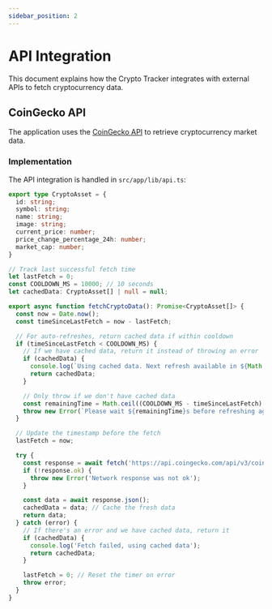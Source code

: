 ```yaml
---
sidebar_position: 2
---
```


# API Integration

This document explains how the Crypto Tracker integrates with external APIs to fetch cryptocurrency data.

## CoinGecko API

The application uses the [CoinGecko API](https://www.coingecko.com/en/api) to retrieve cryptocurrency market data.

### Implementation

The API integration is handled in `src/app/lib/api.ts`:

```typescript
export type CryptoAsset = {
  id: string;
  symbol: string;
  name: string;
  image: string;
  current_price: number;
  price_change_percentage_24h: number;
  market_cap: number;
}

// Track last successful fetch time
let lastFetch = 0;
const COOLDOWN_MS = 10000; // 10 seconds
let cachedData: CryptoAsset[] | null = null;

export async function fetchCryptoData(): Promise<CryptoAsset[]> {
  const now = Date.now();
  const timeSinceLastFetch = now - lastFetch;

  // For auto-refreshes, return cached data if within cooldown
  if (timeSinceLastFetch < COOLDOWN_MS) {
    // If we have cached data, return it instead of throwing an error
    if (cachedData) {
      console.log(`Using cached data. Next refresh available in ${Math.ceil((COOLDOWN_MS - timeSinceLastFetch) / 1000)}s`);
      return cachedData;
    }

    // Only throw if we don't have cached data
    const remainingTime = Math.ceil((COOLDOWN_MS - timeSinceLastFetch) / 1000);
    throw new Error(`Please wait ${remainingTime}s before refreshing again`);
  }

  // Update the timestamp before the fetch
  lastFetch = now;

  try {
    const response = await fetch('https://api.coingecko.com/api/v3/coins/markets?vs_currency=usd&order=market_cap_desc&per_page=5&page=1');
    if (!response.ok) {
      throw new Error('Network response was not ok');
    }

    const data = await response.json();
    cachedData = data; // Cache the fresh data
    return data;
  } catch (error) {
    // If there's an error and we have cached data, return it
    if (cachedData) {
      console.log('Fetch failed, using cached data');
      return cachedData;
    }

    lastFetch = 0; // Reset the timer on error
    throw error;
  }
}